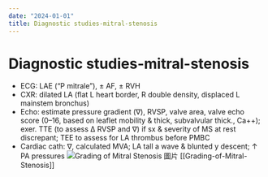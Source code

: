 ```yaml
---
date: "2024-01-01"
title: Diagnostic studies-mitral-stenosis
---
```


# Diagnostic studies-mitral-stenosis


* ECG: LAE (“P mitrale”), ± AF, ± RVH
* CXR: dilated LA (flat L heart border, R double density, displaced L mainstem bronchus)
* Echo: estimate pressure gradient (∇), RVSP, valve area, valve echo score (0–16, based on leaflet mobility & thick, subvalvular thick., Ca++); exer. TTE (to assess ∆ RVSP and ∇) if sx & severity of MS at rest discrepant; TEE to assess for LA thrombus before PMBC
* Cardiac cath: ∇, calculated MVA; LA tall a wave & blunted y descent; ↑ PA pressures
![Grading of Mitral Stenosis 圖片](https://i.imgur.com/TAbeRqO.png)
[[Grading-of-Mitral-Stenosis]]
